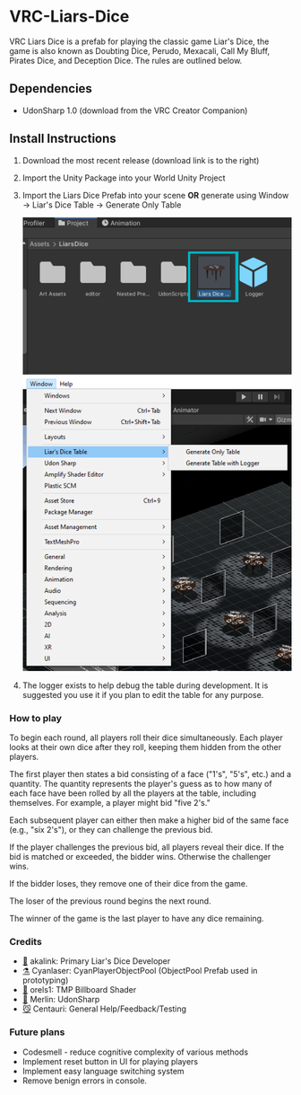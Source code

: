 # VRC-Liars-Dice
VRC Liars Dice is a prefab for playing the classic game Liar's Dice, the game is also known as Doubting Dice, Perudo, Mexacali, Call My Bluff, Pirates Dice, and Deception Dice. The rules are outlined below. 
## Dependencies
- UdonSharp 1.0 (download from the VRC Creator Companion)


## Install Instructions
1. Download the most recent release (download link is to the right)
2. Import the Unity Package into your World Unity Project
3. Import the Liars Dice Prefab into your scene **OR** generate using Window -> Liar's Dice Table -> Generate Only Table

   ![Example of the prefab](/image%20files/prefab%20example.png)
   ![Example of the Window Option](/image%20files/editor%20script%20example.png)
4. The logger exists to help debug the table during development. It is suggested you use it if you plan to edit the table for any purpose.

### How to play
To begin each round, all players roll their dice simultaneously. Each player looks at their own dice after they roll, keeping them hidden from the other players.

The first player then states a bid consisting of a face ("1's", "5's", etc.) and a quantity. The quantity represents the player's guess as to how many of each face have been rolled by all the players at the table, including themselves. For example, a player might bid "five 2's."

Each subsequent player can either then make a higher bid of the same face (e.g., "six 2's"), or they can challenge the previous bid.

If the player challenges the previous bid, all players reveal their dice. If the bid is matched or exceeded, the bidder wins. Otherwise the challenger wins.

If the bidder loses, they remove one of their dice from the game.

The loser of the previous round begins the next round.

The winner of the game is the last player to have any dice remaining.


### Credits
- [🦎](https://github.com/akalink) akalink: Primary Liar's Dice Developer
- [⚗️](https://github.com/CyanLaser) Cyanlaser: CyanPlayerObjectPool (ObjectPool Prefab used in prototyping)
- [🧝‍](https://github.com/orels1) orels1: TMP Billboard Shader
- [🧙](https://github.com/MerlinVR/UdonSharp) Merlin: UdonSharp
- [😼](https://github.com/Centauri2442) Centauri: General Help/Feedback/Testing


### Future plans
- Codesmell - reduce cognitive complexity of various methods
- Implement reset button in UI for playing players
- Implement easy language switching system
- Remove benign errors in console.